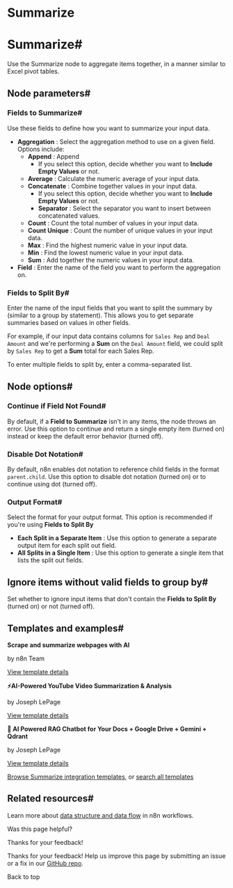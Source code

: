 # Summarize

[ ](https://github.com/n8n-io/n8n-docs/edit/main/docs/integrations/builtin/core-nodes/n8n-nodes-base.summarize.md "Edit this page")

# Summarize#

Use the Summarize node to aggregate items together, in a manner similar to Excel pivot tables.

## Node parameters#

### Fields to Summarize#

Use these fields to define how you want to summarize your input data.

  * **Aggregation** : Select the aggregation method to use on a given field. Options include:
    * **Append** : Append 
      * If you select this option, decide whether you want to **Include Empty Values** or not.
    * **Average** : Calculate the numeric average of your input data.
    * **Concatenate** : Combine together values in your input data.
      * If you select this option, decide whether you want to **Include Empty Values** or not.
      * **Separator** : Select the separator you want to insert between concatenated values.
    * **Count** : Count the total number of values in your input data.
    * **Count Unique** : Count the number of unique values in your input data.
    * **Max** : Find the highest numeric value in your input data.
    * **Min** : Find the lowest numeric value in your input data.
    * **Sum** : Add together the numeric values in your input data.
  * **Field** : Enter the name of the field you want to perform the aggregation on.



### Fields to Split By#

Enter the name of the input fields that you want to split the summary by (similar to a group by statement). This allows you to get separate summaries based on values in other fields.

For example, if our input data contains columns for `Sales Rep` and `Deal Amount` and we're performing a **Sum** on the `Deal Amount` field, we could split by `Sales Rep` to get a **Sum** total for each Sales Rep.

To enter multiple fields to split by, enter a comma-separated list.

## Node options#

### Continue if Field Not Found#

By default, if a **Field to Summarize** isn't in any items, the node throws an error. Use this option to continue and return a single empty item (turned on) instead or keep the default error behavior (turned off).

### Disable Dot Notation#

By default, n8n enables dot notation to reference child fields in the format `parent.child`. Use this option to disable dot notation (turned on) or to continue using dot (turned off).

### Output Format#

Select the format for your output format. This option is recommended if you're using **Fields to Split By**

  * **Each Split in a Separate Item** : Use this option to generate a separate output item for each split out field.
  * **All Splits in a Single Item** : Use this option to generate a single item that lists the split out fields.



## Ignore items without valid fields to group by#

Set whether to ignore input items that don't contain the **Fields to Split By** (turned on) or not (turned off).

## Templates and examples#

**Scrape and summarize webpages with AI**

by n8n Team

[View template details](https://n8n.io/workflows/1951-scrape-and-summarize-webpages-with-ai/)

**⚡AI-Powered YouTube Video Summarization & Analysis**

by Joseph LePage

[View template details](https://n8n.io/workflows/2679-ai-powered-youtube-video-summarization-and-analysis/)

**🤖 AI Powered RAG Chatbot for Your Docs + Google Drive + Gemini + Qdrant**

by Joseph LePage

[View template details](https://n8n.io/workflows/2982-ai-powered-rag-chatbot-for-your-docs-google-drive-gemini-qdrant/)

[Browse Summarize integration templates](https://n8n.io/integrations/summarize/), or [search all templates](https://n8n.io/workflows/)

## Related resources#

Learn more about [data structure and data flow](../../../../data/) in n8n workflows.

Was this page helpful? 

Thanks for your feedback! 

Thanks for your feedback! Help us improve this page by submitting an issue or a fix in our [GitHub repo](https://github.com/n8n-io/n8n-docs). 

Back to top 
